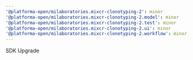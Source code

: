 ```yaml
---
'@platforma-open/milaboratories.mixcr-clonotyping-2': minor
'@platforma-open/milaboratories.mixcr-clonotyping-2.model': minor
'@platforma-open/milaboratories.mixcr-clonotyping-2.test': minor
'@platforma-open/milaboratories.mixcr-clonotyping-2.ui': minor
'@platforma-open/milaboratories.mixcr-clonotyping-2.workflow': minor
---
```


SDK Upgrade
